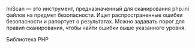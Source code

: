 IniScan — это инструмент, предназначенный для сканирования php.ini файлов на предмет безопасности. Ищет распространенные ошибки безопасности и рапортует о результатах. Можно задавать порог для правил сканирования, чтобы найти ошибки выше указанного уровня.

Библиотека PHP